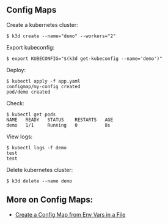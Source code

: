
## Config Maps

Create a kubernetes cluster:

```
$ k3d create --name="demo" --workers="2"
```

Export kubeconfig:

```
$ export KUBECONFIG="$(k3d get-kubeconfig --name='demo')"
```

Deploy:

```
$ kubectl apply -f app.yaml
configmap/my-config created
pod/demo created
```

Check:

```
$ kubectl get pods
NAME   READY   STATUS    RESTARTS   AGE
demo   1/1     Running   0          8s
```

View logs:

```
$ kubectl logs -f demo
test
test
```

Delete kubernetes cluster:

```
$ k3d delete --name demo
```

## More on Config Maps:
- [Create a Config Map from Env Vars in a File](https://gist.github.com/ruanbekker/a872666cade6aec79bffebea163ea981)
